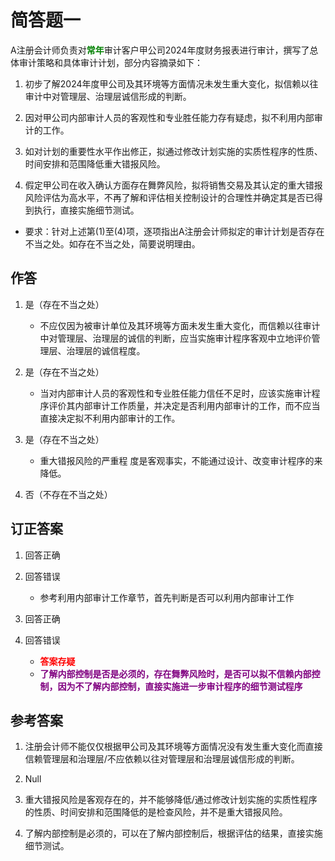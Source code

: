 # 简答题一

A注册会计师负责对<strong style="color: green">常年</strong>审计客户甲公司2024年度财务报表进行审计，撰写了总体审计策略和具体审计计划，部分内容摘录如下：

1. 初步了解2024年度甲公司及其环境等方面情况未发生重大变化，拟信赖以往审计中对管理层、治理层诚信形成的判断。

2. 因对甲公司内部审计人员的客观性和专业胜任能力存有疑虑，拟不利用内部审计的工作。

3. 如对计划的重要性水平作出修正，拟通过修改计划实施的实质性程序的性质、时间安排和范围降低重大错报风险。

4. 假定甲公司在收入确认方面存在舞弊风险，拟将销售交易及其认定的重大错报风险评估为高水平，不再了解和评估相关控制设计的合理性并确定其是否已得到执行，直接实施细节测试。

- 要求：针对上述第(1)至(4)项，逐项指出A注册会计师拟定的审计计划是否存在不当之处。如存在不当之处，简要说明理由。

## 作答

1. 是（存在不当之处）
    - 不应仅因为被审计单位及其环境等方面未发生重大变化，而信赖以往审计中对管理层、治理层的诚信的判断，应当实施审计程序客观中立地评价管理层、治理层的诚信程度。

2. 是（存在不当之处）
    - 当对内部审计人员的客观性和专业胜任能力信任不足时，应该实施审计程序评价其内部审计工作质量，并决定是否利用内部审计的工作，而不应当直接决定拟不利用内部审计的工作。

3. 是（存在不当之处）
    - 重大错报风险的严重程  度是客观事实，不能通过设计、改变审计程序的来降低。

4. 否（不存在不当之处）

## 订正答案

1. 回答正确

2. 回答错误

    - 参考利用内部审计工作章节，首先判断是否可以利用内部审计工作

3. 回答正确

4. 回答错误

    - <strong style="color: red">答案存疑</strong>
    - <strong style="color: purple">了解内部控制是否是必须的，存在舞弊风险时，是否可以拟不信赖内部控制，因为不了解内部控制，直接实施进一步审计程序的细节测试程序</strong>

## 参考答案

1. 注册会计师不能仅仅根据甲公司及其环境等方面情况没有发生重大变化而直接信赖管理层和治理层/不应依赖以往对管理层和治理层诚信形成的判断。

2. Null

3. 重大错报风险是客观存在的，并不能够降低/通过修改计划实施的实质性程序的性质、时间安排和范围降低的是检查风险，并不是重大错报风险。

4. 了解内部控制是必须的，可以在了解内部控制后，根据评估的结果，直接实施细节测试。